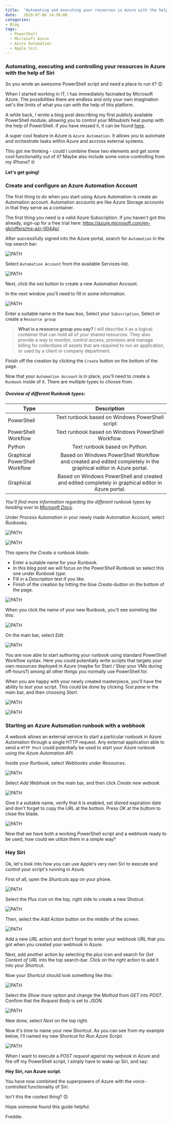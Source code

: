 ```yaml
---
title:  "Automating and executing your resources in Azure with the help of Siri"
date:   2020-07-06 14:30:00
categories: 
- Blog
tags:
  - PowerShell
  - Microsoft Azure
  - Azure Automation
  - Apple Siri
---
```


### Automating, executing and controlling your resources in Azure with the help of Siri

So you wrote an awesome PowerShell script and need a place to run it? :blush:

When I started working in IT, I has immediately facinated by Microsoft Azure.
The possibilities there are endless and only your own imagination set's the limits of what you can with the help of this platform.


A while back, I wrote a blog post describing my first publicly available PowerShell module, allowing you to control your Mitsubishi heat pump with the help of PowerShell.
If you have missed it, it can be found [here](https://www.cloudpilot.no/blog/Control-your-Mitsubishi-heat-pump-using-PowerShell/).

A super cool feature in Azure is ````Azure Automation````. It allows you to automate and orchestrate tasks within Azure and accross external systems.

This got me thinking - could I combine these two elements and get some cool functionality out of it? Maybe also include some voice-controlling from my iPhone? :nerd_face:

**Let's get going!**

### Create and configure an Azure Automation Account

The first thing to do when you start using Azure Automation is create an Automation account. Automation accounts are like Azure Storage accounts in that they serve as a container.

The first thing you need is a valid Azure Subscription. If you haven't got this already, sign-up for a free trial here: https://azure.microsoft.com/en-gb/offers/ms-azr-0044p/

After successfully signed into the Azure portal, search for ````Automation```` in the top search bar:

![PATH](/assets/images/AZUREAUTO/AUTOMATION.PNG)

Select ````Automation Account```` from the available Services-list.

![PATH](/assets/images/AZUREAUTO/ADDAUTACC.PNG)

Next, click the ```Add``` button to create a new Automation Account.

In the next window you'll need to fill in some information.

![PATH](/assets/images/AZUREAUTO/ACCWIZARD.PNG)

Enter a suitable name in the ````Name```` box,
Select your ````Subscription````,
Select or create a ````Resource group````

>**What is a resource group you say?** I will describe it as a logical container that can hold all of your shared resources.
>They also provide a way to monitor, control access, provision and manage billing for collections of assets that are required to run an application, or used by a client or company department.



Finish off the creation by clicking the ````Create```` button on the bottom of the page.

Now that your ````Automation Account```` is in place, you'll need to create a ````Runbook```` inside of it.
There are multiple types to choose from. 

##### **Oveview of different Runbook types:**

| Type        | Description| 
| ------------- |:-------------:|
|PowerShell|Text runbook based on Windows PowerShell script|
|PowerShell Workflow|Text runbook based on Windows PowerShell Workflow.|
|Python|Text runbook based on Python.|
|Graphical PowerShell Workflow | Based on Windows PowerShell Workflow and created and edited completely in the graphical editor in Azure portal.|
|Graphical|Based on Windows PowerShell and created and edited completely in graphical editor in Azure portal.|

*You'll find more information regarding the different runbook types by heading over to [Microsoft Docs](https://docs.microsoft.com/en-us/azure/automation/automation-runbook-types).*


Under *Process Automation* in your newly made Automation Account, select *Runbooks*.

![PATH](/assets/images/AZUREAUTO/NEWRUNBOOK.png)

![PATH](/assets/images/AZUREAUTO/CREATE01.png)

This opens the  *Create a runbook blade*:

* Enter a suitable name for your Runbook.
* In this blog post we will focus on the *PowerShell Runbook* so select this one  under *Runbook type*.
* Fill in a *Description* text if you like.
* Finish of the creation by hitting the blue *Create-button* on the bottom of the page.

![PATH](/assets/images/AZUREAUTO/CREATE02.png)

When you click the name of your new Runbook, you'll see someting like this:


![PATH](/assets/images/AZUREAUTO/ENTERRUNBOOK.PNG)

On the main bar, select *Edit*.

![PATH](/assets/images/AZUREAUTO/EDITRUNBOOK.PNG)

You are now able to start authoring your runbook using standard PowerShell Workflow syntax.
Here you could potentially write scripts that targets your own resources deployed in Azure (maybe for Start / Stop your VMs during off-hours?) among all other things you normally use PowerShell for. 

When you are happy with your newly created masterpiece, you'll have the ability to *test* your script.
This could be done by clicking *Test pane* in the main bar, and then choosing *Start*.

![PATH](/assets/images/AZUREAUTO/TEST01.PNG)

![PATH](/assets/images/AZUREAUTO/TEST02.PNG)


### Starting an Azure Automation runbook with a webhook

A webook allows an external service to start a particular runbook in Azure Automation through a single HTTP request.
Any external application able to send a ````HTTP Post```` could potentially be used to start your Azure runbook using the *Azure Automation API*. 

Inside your Runbook, select *Webhooks* under *Resources*.

![PATH](/assets/images/AZUREAUTO/WEBHOOK01.PNG)

Select *Add Webhook* on the main bar, and then click *Create new webook*.

![PATH](/assets/images/AZUREAUTO/WEBHOOK02.PNG)

Give it a suitable name, verify that it is enabled, set disired expiration date and don't forget to copy the URL at the bottom. Press *OK* at the buttom to close the blade.

![PATH](/assets/images/AZUREAUTO/WEBHOOK03.PNG)

Now that we have both a working PowerShell script and a webhook ready to be used, how could we utilize them in a simple way?

### Hey Siri

Ok, let's look into how you can use Apple's very own Siri to execute and control your script's running in Azure.

First of all, open the *Shurtcuts* app on your phone.

![PATH](/assets/images/AZUREAUTO/SIRI01.PNG)

Select the *Plus* icon on the top, right side to create a new Shutcut.

![PATH](/assets/images/AZUREAUTO/SIRI02.PNG)

Then, select the *Add Action* button on the middle of the screen.

![PATH](/assets/images/AZUREAUTO/SIRI03.PNG)

Add a new *URL* action and don't forget to enter your webhook URL that you got when you created your webhook in Azure.

Next, add another action by selecting the *plus* icon and search for *Get Content of URL* into the top search-bar. Click on the right action to add it into your *Shortcut*.

Now your *Shortcut* should look something like this:

![PATH](/assets/images/AZUREAUTO/SIRI04.PNG)

Select the *Show more* option and change the *Method* from *GET* into *POST*. Confirm that the *Request Body* is set to *JSON*.

![PATH](/assets/images/AZUREAUTO/SIRI05.PNG)

New done, select *Next* on the top right.

Now it's time to name your new Shortcut. As you can see from my example below, I'll named my new Shortcut for *Run Azure Script*.

![PATH](/assets/images/AZUREAUTO/SIRI06.PNG)

When I want to execute a *POST request* against my webook in Azure and fire off my PowerShell script, I simply have to wake up Siri, and say: 

**Hey Siri, run Azure script**.

You have now combined the superpowers of Azure with the voice-controlled functionality of Siri.

Isn't this the coolest thing? :blush:

Hope someone found this guide helpful.

Freddie.
